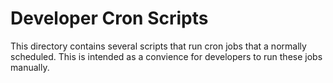 # Developer Cron Scripts
This directory contains several scripts that run cron jobs that a normally scheduled.
This is intended as a convience for developers to run these jobs manually.
